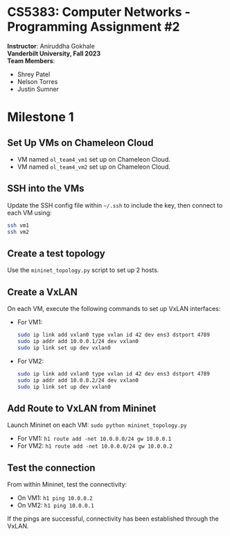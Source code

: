 # CS5383: Computer Networks - Programming Assignment #2

**Instructor**: Aniruddha Gokhale  
**Vanderbilt University, Fall 2023**  
**Team Members**: 
- Shrey Patel
- Nelson Torres
- Justin Sumner

# Milestone 1

## Set Up VMs on Chameleon Cloud
- VM named `ol_team4_vm1` set up on Chameleon Cloud.
- VM named `ol_team4_vm2` set up on Chameleon Cloud.

## SSH into the VMs
Update the SSH config file within `~/.ssh` to include the key, then connect to each VM using:

```bash
ssh vm1
ssh vm2
```

## Create a test topology
Use the `mininet_topology.py` script to set up 2 hosts.

## Create a VxLAN
On each VM, execute the following commands to set up VxLAN interfaces:

- For VM1:
    ```bash
    sudo ip link add vxlan0 type vxlan id 42 dev ens3 dstport 4789
    sudo ip addr add 10.0.0.1/24 dev vxlan0
    sudo ip link set up dev vxlan0
    ```

- For VM2:
    ```bash
    sudo ip link add vxlan0 type vxlan id 42 dev ens3 dstport 4789
    sudo ip addr add 10.0.0.2/24 dev vxlan0
    sudo ip link set up dev vxlan0
    ```

## Add Route to VxLAN from Mininet
Launch Mininet on each VM: `sudo python mininet_topology.py`

- For VM1: `h1 route add -net 10.0.0.0/24 gw 10.0.0.1` 
- For VM2: `h1 route add -net 10.0.0.0/24 gw 10.0.0.2` 

## Test the connection 
From within Mininet, test the connectivity:

- On VM1: `h1 ping 10.0.0.2`
- On VM2: `h1 ping 10.0.0.1`

If the pings are successful, connectivity has been established through the VxLAN.

